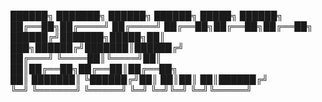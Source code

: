 ██████╗ ███████╗       ██████╗ ██████╗  █████╗ ██████╗                                                                                                           
██╔══██╗██╔════╝      ██╔════╝ ██╔══██╗██╔══██╗██╔══██╗                                                                                                         
██████╔╝███████╗█████╗██║  ███╗██████╔╝███████║██████╔╝                                                                                                        
██╔═══╝ ╚════██║╚════╝██║   ██║██╔══██╗██╔══██║██╔══██╗                                                                                                         
██║     ███████║      ╚██████╔╝██║  ██║██║  ██║██████╔╝                                                                                                         
╚═╝     ╚══════╝       ╚═════╝ ╚═╝  ╚═╝╚═╝  ╚═╝╚═════╝                                                                                                          
                                                       
